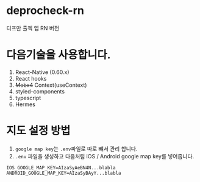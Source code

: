 # deprocheck-rn

디프만 출첵 앱 RN 버전

# 다음기술을 사용합니다.

1. React-Native (0.60.x)
2. React hooks
3. ~~Mobx4~~ Context(useContext)
4. styled-components
5. typescript
6. Hermes

# 지도 설정 방법

1. `google map key`는 `.env`파일로 따로 뺴서 관리 합니다.
2. `.env` 파일을 생성하고 다음처럼 iOS / Android google map key를 넣어줍니다.

```
IOS_GOOGLE_MAP_KEY=AIzaSyAeBN4N...blabla
ANDROID_GOOGLE_MAP_KEY=AIzaSyBAyY...blabla
```
